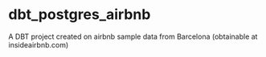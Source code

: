 # dbt_postgres_airbnb
A DBT project created on airbnb sample data from Barcelona (obtainable at insideairbnb.com)
